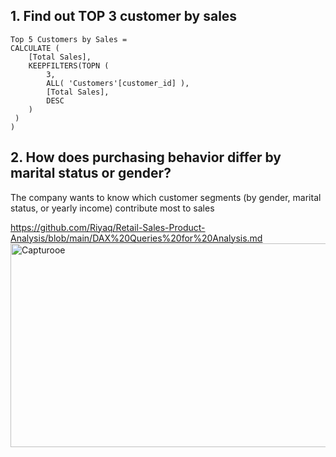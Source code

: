 ## 1. Find out TOP 3 customer by sales
```
Top 5 Customers by Sales = 
CALCULATE (
    [Total Sales],
    KEEPFILTERS(TOPN (
        3,
        ALL( 'Customers'[customer_id] ),
        [Total Sales],
        DESC
    )
 )
)
```

## 2. How does purchasing behavior differ by marital status or gender?
The company wants to know which customer segments (by gender, marital status, or yearly income) contribute most to sales

https://github.com/Riyaq/Retail-Sales-Product-Analysis/blob/main/DAX%20Queries%20for%20Analysis.md
<img width="632" height="326" alt="Capturooe" src="https://github.com/user-attachments/assets/09d20a23-ac0c-4da5-b47f-0b6a587223d4" />






